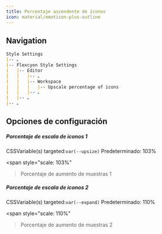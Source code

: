 ```yaml
---
title: Porcentaje ascendente de íconos
icon: material/emoticon-plus-outline
---
```


## Navigation

```md
Style Settings
|-- 。
|-- Flexcyon Style Settings
|   |-- Editor
|   |   |-- 。
|   |   |-- Workspace
|   |   |   |-- Upscale percentage of icons
|   |   |-- 。
|   |-- 。
|-- 。
```

## Opciones de configuración

##### Porcentaje de escala de iconos 1

CSSVariable(s) targeted:`var(--upsize)`
Predeterminado: 103%

<span style="scale: 103%"
>Porcentaje de aumento de muestras 1</span>

##### Porcentaje de escala de iconos 2

CSSVariable(s) targeted:`var(--expand)`
Predeterminado: 110%

<span style="scale: 110%"
>Porcentaje de aumento de muestras 2</span>
